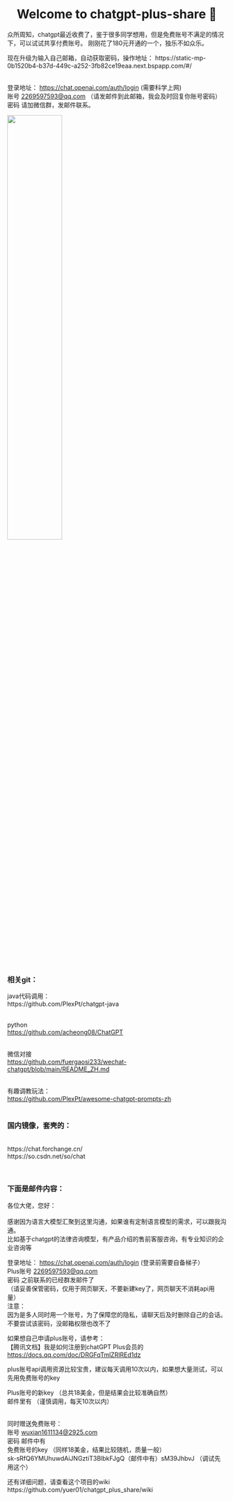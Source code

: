 <h1 align="center">Welcome to chatgpt-plus-share 👋</h1>
<p>
  众所周知，chatgpt最近收费了，鉴于很多同学想用，但是免费账号不满足的情况下，可以试试共享付费账号。
  刚刚花了180元开通的一个，独乐不如众乐。
</p>
<p>
现在升级为输入自己邮箱，自动获取密码，操作地址： https://static-mp-0b1520b4-b37d-449c-a252-3fb82ce19eaa.next.bspapp.com/#/<br/><br/>

登录地址： https://chat.openai.com/auth/login (需要科学上网) <br/>
账号 2269597593@qq.com （请发邮件到此邮箱，我会及时回复你账号密码）<br/>
密码 请加微信群，发邮件联系。<br/>


<img style="width:50%" src="https://user-images.githubusercontent.com/7564469/219060741-166ff466-5933-4941-8895-60169f7b8dd9.png" />
</p>

<p>
<h3>相关git：</h3> 
java代码调用：<br/>
https://github.com/PlexPt/chatgpt-java <br/><br/>

python<br/>
https://github.com/acheong08/ChatGPT<br/><br/>

微信对接<br/>
https://github.com/fuergaosi233/wechat-chatgpt/blob/main/README_ZH.md<br/><br/>

有趣调教玩法：<br/>
https://github.com/PlexPt/awesome-chatgpt-prompts-zh<br/><br/>


</p>
<p>
<h3>国内镜像，套壳的：</h3><br/>
https://chat.forchange.cn/<br/>
https://so.csdn.net/so/chat
</p>

<p>
<br/>
<h3>下面是邮件内容：</h3>

各位大佬，您好：<br/>
<br/>
感谢因为语言大模型汇聚到这里沟通，如果谁有定制语言模型的需求，可以跟我沟通。<br/>
比如基于chatgpt的法律咨询模型，有产品介绍的售前客服咨询，有专业知识的企业咨询等<br/>

登录地址： https://chat.openai.com/auth/login (登录前需要自备梯子）<br/>
Plus账号 2269597593@qq.com<br/>
密码 之前联系的已经群发邮件了<br/>
（请妥善保管密码，仅用于网页聊天，不要新建key了，网页聊天不消耗api用量）<br/>
注意： <br/>
因为是多人同时用一个账号，为了保障您的隐私，请聊天后及时删除自己的会话。<br/>
不要尝试该密码，没邮箱权限也改不了<br/>

如果想自己申请plus账号，请参考： <br/>
【腾讯文档】我是如何注册到chatGPT Plus会员的<br/>
https://docs.qq.com/doc/DRGFqTmlZRlREd1dz<br/>

plus账号api调用资源比较宝贵，建议每天调用10次以内，如果想大量测试，可以先用免费账号的key<br/>

Plus账号的新key （总共18美金，但是结果会比较准确自然）<br/>
邮件里有 （谨慎调用，每天10次以内）<br/><br/>


同时赠送免费账号：<br/>
账号 wuxian1611134@2925.com<br/>
密码  邮件中有<br/>
免费账号的key （同样18美金，结果比较随机，质量一般）<br/>
sk-sRfQ6YMUhuwdAiJNGztiT3BlbkFJgQ（邮件中有）sM39JhbvJ （调试先用这个）<br/>
</p>

<p>
还有详细问题，请查看这个项目的wiki<br/>
https://github.com/yuer01/chatgpt_plus_share/wiki
</p>